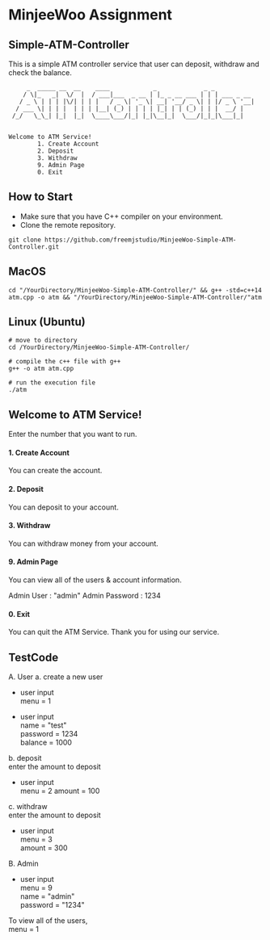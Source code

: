 # MinjeeWoo Assignment 
## Simple-ATM-Controller

This is a simple ATM controller service that user can deposit, withdraw and check the balance. 

```
     _  _____ __  __    ____            _             _ _           
    / \|_   _|  \/  |  / ___|___  _ __ | |_ _ __ ___ | | | ___ _ __ 
   / _ \ | | | |\/| | | |   / _ \| '_ \| __| '__/ _ \| | |/ _ \ '__|
  / ___ \| | | |  | | | |__| (_) | | | | |_| | | (_) | | |  __/ |   
 /_/   \_\_| |_|  |_|  \____\___/|_| |_|\__|_|  \___/|_|_|\___|_|   
                                                                    

Welcome to ATM Service!
        1. Create Account 
        2. Deposit 
        3. Withdraw 
        9. Admin Page
        0. Exit
```

## How to Start
- Make sure that you have C++ compiler on your environment. 
- Clone the remote repository. 

```
git clone https://github.com/freemjstudio/MinjeeWoo-Simple-ATM-Controller.git
```

## MacOS

```
cd "/YourDirectory/MinjeeWoo-Simple-ATM-Controller/" && g++ -std=c++14 atm.cpp -o atm && "/YourDirectory/MinjeeWoo-Simple-ATM-Controller/"atm
```

## Linux (Ubuntu)
```
# move to directory 
cd /YourDirectory/MinjeeWoo-Simple-ATM-Controller/

# compile the c++ file with g++ 
g++ -o atm atm.cpp 

# run the execution file
./atm 
```

## Welcome to ATM Service!

Enter the number that you want to run. 

#### 1. Create Account   
You can create the account.  

#### 2. Deposit   
You can deposit to your account.  

#### 3. Withdraw   
You can withdraw money from your account. 

#### 9. Admin Page  
You can view all of the users & account information. 

Admin User : "admin"
Admin Password : 1234

#### 0. Exit  
You can quit the ATM Service. Thank you for using our service. 

## TestCode

A. User
a. create a new user 
- user input  
menu = 1  

- user input  
name = "test"  
password = 1234  
balance = 1000  

b. deposit   
enter the amount to deposit   
- user input   
menu = 2
amount = 100  

c. withdraw   
enter the amount to deposit   
- user input    
menu = 3  
amount = 300   


B. Admin   
- user input   
menu = 9  
name = "admin"  
password = "1234"  

To view all of the users,   
menu = 1  
